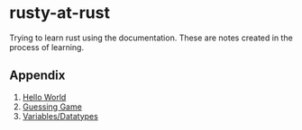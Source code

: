 # rusty-at-rust
Trying to learn rust using the documentation. These are notes created in the process of learning.

## Appendix
1. [Hello World](./official-doc-stuff/0_hello_world/)
2. [Guessing Game](./official-doc-stuff/1_guessing_game/)
3. [Variables/Datatypes](./official-doc-stuff/2_variables)
